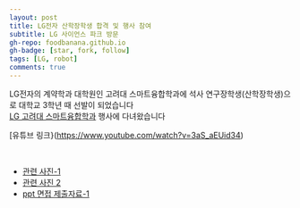 ```yaml
---
layout: post
title: LG전자 산학장학생 합격 및 행사 참여
subtitle: LG 사이언스 파크 방문
gh-repo: foodbanana.github.io
gh-badge: [star, fork, follow]
tags: [LG, robot]
comments: true
---
```


LG전자의 계약학과 대학원인 고려대 스마트융합학과에 석사 연구장학생(산학장학생)으로 대학교 3학년 때 선발이 되었습니다  
[LG 고려대 스마트융합학과](https://lgsc.korea.ac.kr/lge/index.do) 행사에 다녀왔습니다



[유튜브 링크}(https://www.youtube.com/watch?v=3aS_aEUid34) 



<br>

* [관련 사진-1]()
* [관련 사진 2]()
* [ppt 면접 제출자료-1]()




